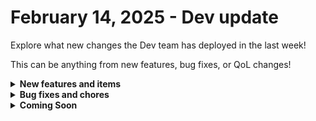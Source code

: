 # February 14, 2025 - Dev update

Explore what new changes the Dev team has deployed in the last week!

This can be anything from new features, bug fixes, or QoL changes!

<details>

<summary><strong>New features and items</strong></summary>

* Check back next week!

</details>

<details>

<summary><strong>Bug fixes and chores</strong></summary>

* Fixed missing template issue to export all templates referenced in a workflow's Jinja. This affected cloning, Crate installation, export/import, and cross-regional replication process
* Added missing workflow bundle updates for non-US environment crate replication when publishing crates in US region
* Added performance improvement by using bulk insert when bulk creating organizations

</details>

<details>

<summary><strong>Coming Soon</strong></summary>

* Generic GraphQL Request Action to the Rewst Integration
* Configurable Rewst support access
* Granular forms permissions
* SyncMonkey integration

</details>
